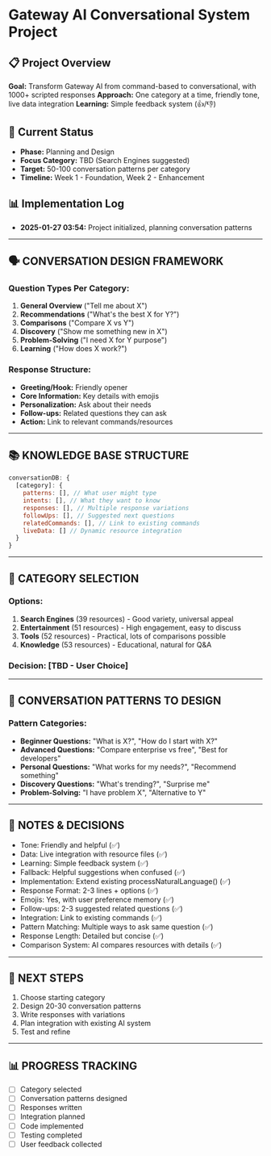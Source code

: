 # Gateway AI Conversational System Project

## 📋 Project Overview
**Goal:** Transform Gateway AI from command-based to conversational, with 1000+ scripted responses
**Approach:** One category at a time, friendly tone, live data integration
**Learning:** Simple feedback system (👍/👎)

## 🎯 Current Status
- **Phase:** Planning and Design
- **Focus Category:** TBD (Search Engines suggested)
- **Target:** 50-100 conversation patterns per category
- **Timeline:** Week 1 - Foundation, Week 2 - Enhancement

## 📊 Implementation Log
- **2025-01-27 03:54:** Project initialized, planning conversation patterns

---

## 🗣️ CONVERSATION DESIGN FRAMEWORK

### Question Types Per Category:
1. **General Overview** ("Tell me about X")
2. **Recommendations** ("What's the best X for Y?")
3. **Comparisons** ("Compare X vs Y")
4. **Discovery** ("Show me something new in X")
5. **Problem-Solving** ("I need X for Y purpose")
6. **Learning** ("How does X work?")

### Response Structure:
- **Greeting/Hook:** Friendly opener
- **Core Information:** Key details with emojis
- **Personalization:** Ask about their needs
- **Follow-ups:** Related questions they can ask
- **Action:** Link to relevant commands/resources

---

## 📚 KNOWLEDGE BASE STRUCTURE

```javascript
conversationDB: {
  [category]: {
    patterns: [], // What user might type
    intents: [], // What they want to know
    responses: [], // Multiple response variations
    followUps: [], // Suggested next questions
    relatedCommands: [], // Link to existing commands
    liveData: [] // Dynamic resource integration
  }
}
```

---

## 🎯 CATEGORY SELECTION

### Options:
1. **Search Engines** (39 resources) - Good variety, universal appeal
2. **Entertainment** (51 resources) - High engagement, easy to discuss
3. **Tools** (52 resources) - Practical, lots of comparisons possible
4. **Knowledge** (53 resources) - Educational, natural for Q&A

### Decision: [TBD - User Choice]

---

## 💭 CONVERSATION PATTERNS TO DESIGN

### Pattern Categories:
- **Beginner Questions:** "What is X?", "How do I start with X?"
- **Advanced Questions:** "Compare enterprise vs free", "Best for developers"
- **Personal Questions:** "What works for my needs?", "Recommend something"
- **Discovery Questions:** "What's trending?", "Surprise me"
- **Problem-Solving:** "I have problem X", "Alternative to Y"

---

## 📝 NOTES & DECISIONS
- Tone: Friendly and helpful (✅)
- Data: Live integration with resource files (✅)
- Learning: Simple feedback system (✅)
- Fallback: Helpful suggestions when confused (✅)
- Implementation: Extend existing processNaturalLanguage() (✅)
- Response Format: 2-3 lines + options (✅)
- Emojis: Yes, with user preference memory (✅)
- Follow-ups: 2-3 suggested related questions (✅)
- Integration: Link to existing commands (✅)
- Pattern Matching: Multiple ways to ask same question (✅)
- Response Length: Detailed but concise (✅)
- Comparison System: AI compares resources with details (✅)

---

## 🚀 NEXT STEPS
1. Choose starting category
2. Design 20-30 conversation patterns
3. Write responses with variations
4. Plan integration with existing AI system
5. Test and refine

---

## 📊 PROGRESS TRACKING
- [ ] Category selected
- [ ] Conversation patterns designed
- [ ] Responses written
- [ ] Integration planned
- [ ] Code implemented
- [ ] Testing completed
- [ ] User feedback collected

